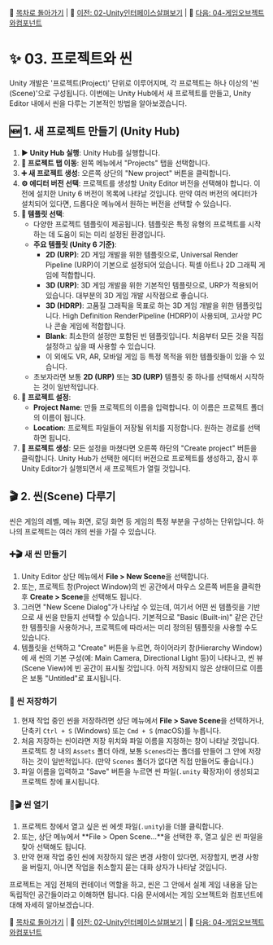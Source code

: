 🧭 [목차로 돌아가기](./README.md) | 🧭 [이전: 02-Unity인터페이스살펴보기](./02-Unity인터페이스살펴보기.md) | 🧭 [다음: 04-게임오브젝트와컴포넌트](./04-게임오브젝트와컴포넌트.md)

# ✨ 03. 프로젝트와 씬

Unity 개발은 '프로젝트(Project)' 단위로 이루어지며, 각 프로젝트는 하나 이상의 '씬(Scene)'으로 구성됩니다. 이번에는 Unity Hub에서 새 프로젝트를 만들고, Unity Editor 내에서 씬을 다루는 기본적인 방법을 알아보겠습니다.

## 🆕 1. 새 프로젝트 만들기 (Unity Hub)

1.  **▶️ Unity Hub 실행**: Unity Hub를 실행합니다.
2.  **📁 프로젝트 탭 이동**: 왼쪽 메뉴에서 "Projects" 탭을 선택합니다.
3.  **➕ 새 프로젝트 생성**: 오른쪽 상단의 "New project" 버튼을 클릭합니다.
4.  **⚙️ 에디터 버전 선택**: 프로젝트를 생성할 Unity Editor 버전을 선택해야 합니다. 이전에 설치한 Unity 6 버전이 목록에 나타날 것입니다. 만약 여러 버전의 에디터가 설치되어 있다면, 드롭다운 메뉴에서 원하는 버전을 선택할 수 있습니다.
5.  **🎨 템플릿 선택**:
    *   다양한 프로젝트 템플릿이 제공됩니다. 템플릿은 특정 유형의 프로젝트를 시작하는 데 도움이 되는 미리 설정된 환경입니다.
    *   **주요 템플릿 (Unity 6 기준)**:
        *   **2D (URP)**: 2D 게임 개발을 위한 템플릿으로, Universal Render Pipeline (URP)이 기본으로 설정되어 있습니다. 픽셀 아트나 2D 그래픽 게임에 적합합니다.
        *   **3D (URP)**: 3D 게임 개발을 위한 기본적인 템플릿으로, URP가 적용되어 있습니다. 대부분의 3D 게임 개발 시작점으로 좋습니다.
        *   **3D (HDRP)**: 고품질 그래픽을 목표로 하는 3D 게임 개발을 위한 템플릿입니다. High Definition RenderPipeline (HDRP)이 사용되며, 고사양 PC나 콘솔 게임에 적합합니다.
        *   **Blank**: 최소한의 설정만 포함된 빈 템플릿입니다. 처음부터 모든 것을 직접 설정하고 싶을 때 사용할 수 있습니다.
        *   이 외에도 VR, AR, 모바일 게임 등 특정 목적을 위한 템플릿들이 있을 수 있습니다.
    *   초보자라면 보통 **2D (URP)** 또는 **3D (URP)** 템플릿 중 하나를 선택해서 시작하는 것이 일반적입니다.
6.  **📝 프로젝트 설정**:
    *   **Project Name**: 만들 프로젝트의 이름을 입력합니다. 이 이름은 프로젝트 폴더의 이름이 됩니다.
    *   **Location**: 프로젝트 파일들이 저장될 위치를 지정합니다. 원하는 경로를 선택하면 됩니다.
7.  **🚀 프로젝트 생성**: 모든 설정을 마쳤다면 오른쪽 하단의 "Create project" 버튼을 클릭합니다. Unity Hub가 선택한 에디터 버전으로 프로젝트를 생성하고, 잠시 후 Unity Editor가 실행되면서 새 프로젝트가 열릴 것입니다.

## 🎬 2. 씬(Scene) 다루기

씬은 게임의 레벨, 메뉴 화면, 로딩 화면 등 게임의 특정 부분을 구성하는 단위입니다. 하나의 프로젝트는 여러 개의 씬을 가질 수 있습니다.

### ➕🎬 새 씬 만들기

1.  Unity Editor 상단 메뉴에서 **File > New Scene**을 선택합니다.
2.  또는, 프로젝트 창(Project Window)의 빈 공간에서 마우스 오른쪽 버튼을 클릭한 후 **Create > Scene**을 선택해도 됩니다.
3.  그러면 "New Scene Dialog"가 나타날 수 있는데, 여기서 어떤 씬 템플릿을 기반으로 새 씬을 만들지 선택할 수 있습니다. 기본적으로 "Basic (Built-in)" 같은 간단한 템플릿을 사용하거나, 프로젝트에 따라서는 미리 정의된 템플릿을 사용할 수도 있습니다.
4.  템플릿을 선택하고 "Create" 버튼을 누르면, 하이어라키 창(Hierarchy Window)에 새 씬의 기본 구성(예: Main Camera, Directional Light 등)이 나타나고, 씬 뷰(Scene View)에 빈 공간이 표시될 것입니다. 아직 저장되지 않은 상태이므로 이름은 보통 "Untitled"로 표시됩니다.

### 💾 씬 저장하기

1.  현재 작업 중인 씬을 저장하려면 상단 메뉴에서 **File > Save Scene**을 선택하거나, 단축키 `Ctrl + S` (Windows) 또는 `Cmd + S` (macOS)를 누릅니다.
2.  처음 저장하는 씬이라면 저장 위치와 파일 이름을 지정하는 창이 나타날 것입니다. 프로젝트 창 내의 `Assets` 폴더 아래, 보통 `Scenes`라는 폴더를 만들어 그 안에 저장하는 것이 일반적입니다. (만약 `Scenes` 폴더가 없다면 직접 만들어도 좋습니다.)
3.  파일 이름을 입력하고 "Save" 버튼을 누르면 씬 파일(`.unity` 확장자)이 생성되고 프로젝트 창에 표시됩니다.

### 📂🎬 씬 열기

1.  프로젝트 창에서 열고 싶은 씬 에셋 파일(`.unity`)을 더블 클릭합니다.
2.  또는, 상단 메뉴에서 **File > Open Scene...**을 선택한 후, 열고 싶은 씬 파일을 찾아 선택해도 됩니다.
3.  만약 현재 작업 중인 씬에 저장하지 않은 변경 사항이 있다면, 저장할지, 변경 사항을 버릴지, 아니면 작업을 취소할지 묻는 대화 상자가 나타날 것입니다.

프로젝트는 게임 전체의 컨테이너 역할을 하고, 씬은 그 안에서 실제 게임 내용을 담는 독립적인 공간들이라고 이해하면 됩니다. 다음 문서에서는 게임 오브젝트와 컴포넌트에 대해 자세히 알아보겠습니다. 

🧭 [목차로 돌아가기](./README.md) | 🧭 [이전: 02-Unity인터페이스살펴보기](./02-Unity인터페이스살펴보기.md) | 🧭 [다음: 04-게임오브젝트와컴포넌트](./04-게임오브젝트와컴포넌트.md) 
